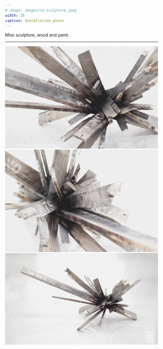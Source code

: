 ```yaml
---
# image: images/no-sculpture.jpeg
width: 35
caption: Installation piece
---
```


Misc sculpture, wood and paint.

***

![Image](images/no-sculpture.jpeg)
![Image](images/no-sculpture-1.jpeg)
![Image](images/no-sculpture-2.jpeg)